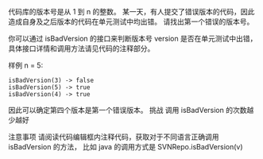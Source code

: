 代码库的版本号是从 1 到 n 的整数。
某一天，有人提交了错误版本的代码，因此造成自身及之后版本的代码在单元测试中均出错。
请找出第一个错误的版本号。

你可以通过 isBadVersion 的接口来判断版本号 version 是否在单元测试中出错，
具体接口详情和调用方法请见代码的注释部分。

样例
n = 5:

    isBadVersion(3) -> false
    isBadVersion(5) -> true
    isBadVersion(4) -> true

因此可以确定第四个版本是第一个错误版本。
挑战
调用 isBadVersion 的次数越少越好

注意事项
请阅读代码编辑框内注释代码，获取对于不同语言正确调用 isBadVersion 的方法，
比如 java 的调用方式是 SVNRepo.isBadVersion(v)
